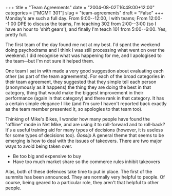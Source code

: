 +++
title = "Team Agreements"
date = "2004-08-02T16:49:00+12:00"
categories = ["MGMT 301"]
slug = "team-agreements"
draft = "False"
+++
Monday's are such a full day. From 9:00--12:00, I with teams; From 
12:00--1:00 DPE to discuss the teams, I'm teaching 302 from
2:00--3:00 (so I have an hour to 'shift gears'), and finally 
I'm teach 101 from 5:00--6:00. Yes, pretty full.

The first team of the day found me not at my best. I'd spent the
weekend doing psychodrama and I think I was still processing what
went on over the weekend. I did recognise what was happening for me,
and I apologised to the team--but I'm not sure it helped them.

One team I sat in with made a very good suggestion about
evaluating each other (as part of the team agreements). For each of
the broad categories in their team agreement, they
suggested that they simple tell each person (anonymously as it
happens) the thing they are doing the best in that category, thing
that would make the biggest improvement in their performance (again
in that category) and there rank in that category. It has a certain
simple elegance I like (and I'm sure I haven't reported back exactly
as the team member presented it, so apologies to that team too).

Thinking of Mike's Bikes, I wonder how many people have found the
"offline" mode in Net Mike, and are using it to roll-forward and to
roll-back? It's a useful training aid for many types of decisions
(however, it is useless for some types of decisions too).
_Gossip_ A general theme that seems to be emerging is how to deal
with the issues of takeovers. There are two major ways to avoid being
taken over.

- Be too big and expensive to buy
- Have too much market share so the commerce rules inhibit
takeovers

Alas, both of these defences take time to put in place.
The first of the summits has been announced. They are normally very
helpful to people. Of course, being geared to a particular role,
they aren't that helpful to other people.

